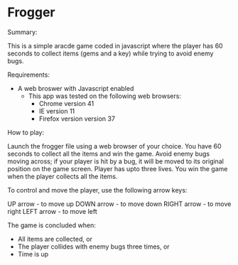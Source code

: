 Frogger
===============================

Summary:

This is a simple aracde game coded in javascript where the player has 60 seconds to collect items (gems and a key) while trying to avoid enemy bugs.

Requirements:

- A web broswer with Javascript enabled
	- This app was tested on the following web browsers:
		- Chrome version 41
		- IE version 11
		- Firefox version version 37

How to play:

Launch the frogger file using a web browser of your choice.  You have 60 seconds to collect all the items and win the game.  Avoid enemy bugs moving across; if your player is hit by a bug, it will be moved to its original position on the game screen.  Player has upto three lives.  You win the game when the player collects all the items.

To control and move the player, use the following arrow keys:

UP arrow - to move up
DOWN arrow - to move down
RIGHT arrow - to move right
LEFT arrow - to move left

The game is concluded when:

- All items are collected, or
- The player collides with enemy bugs three times, or
- Time is up